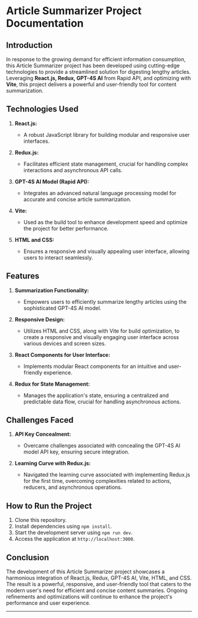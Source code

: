 # Article Summarizer Project Documentation

## Introduction

In response to the growing demand for efficient information consumption, this Article Summarizer project has been developed using cutting-edge technologies to provide a streamlined solution for digesting lengthy articles. Leveraging **React.js, Redux, GPT-4S AI** from Rapid API, and optimizing with **Vite**, this project delivers a powerful and user-friendly tool for content summarization.

## Technologies Used

1. **React.js:**
   - A robust JavaScript library for building modular and responsive user interfaces.

2. **Redux.js:**
   - Facilitates efficient state management, crucial for handling complex interactions and asynchronous API calls.

3. **GPT-4S AI Model (Rapid API):**
   - Integrates an advanced natural language processing model for accurate and concise article summarization.

4. **Vite:**
   - Used as the build tool to enhance development speed and optimize the project for better performance.

5. **HTML and CSS:**
   - Ensures a responsive and visually appealing user interface, allowing users to interact seamlessly.

## Features

1. **Summarization Functionality:**
   - Empowers users to efficiently summarize lengthy articles using the sophisticated GPT-4S AI model.

2. **Responsive Design:**
   - Utilizes HTML and CSS, along with Vite for build optimization, to create a responsive and visually engaging user interface across various devices and screen sizes.

3. **React Components for User Interface:**
   - Implements modular React components for an intuitive and user-friendly experience.

4. **Redux for State Management:**
   - Manages the application's state, ensuring a centralized and predictable data flow, crucial for handling asynchronous actions.

## Challenges Faced

1. **API Key Concealment:**
   - Overcame challenges associated with concealing the GPT-4S AI model API key, ensuring secure integration.

2. **Learning Curve with Redux.js:**
   - Navigated the learning curve associated with implementing Redux.js for the first time, overcoming complexities related to actions, reducers, and asynchronous operations.

## How to Run the Project

1. Clone this repository.
2. Install dependencies using `npm install`.
3. Start the development server using `npm run dev`.
4. Access the application at `http://localhost:3000`.

## Conclusion

The development of this Article Summarizer project showcases a harmonious integration of React.js, Redux, GPT-4S AI, Vite, HTML, and CSS. The result is a powerful, responsive, and user-friendly tool that caters to the modern user's need for efficient and concise content summaries. Ongoing refinements and optimizations will continue to enhance the project's performance and user experience.

---


